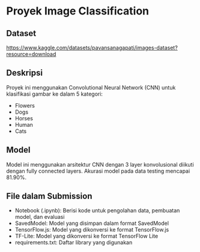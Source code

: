 # Proyek Image Classification

## Dataset

https://www.kaggle.com/datasets/pavansanagapati/images-dataset?resource=download

## Deskripsi

Proyek ini menggunakan Convolutional Neural Network (CNN) untuk klasifikasi gambar ke dalam 5 kategori:

- Flowers
- Dogs
- Horses
- Human
- Cats

## Model

Model ini menggunakan arsitektur CNN dengan 3 layer konvolusional diikuti dengan fully connected layers.
Akurasi model pada data testing mencapai 81.90%.

## File dalam Submission

- Notebook (.ipynb): Berisi kode untuk pengolahan data, pembuatan model, dan evaluasi
- SavedModel: Model yang disimpan dalam format SavedModel
- TensorFlow.js: Model yang dikonversi ke format TensorFlow.js
- TF-Lite: Model yang dikonversi ke format TensorFlow Lite
- requirements.txt: Daftar library yang digunakan
